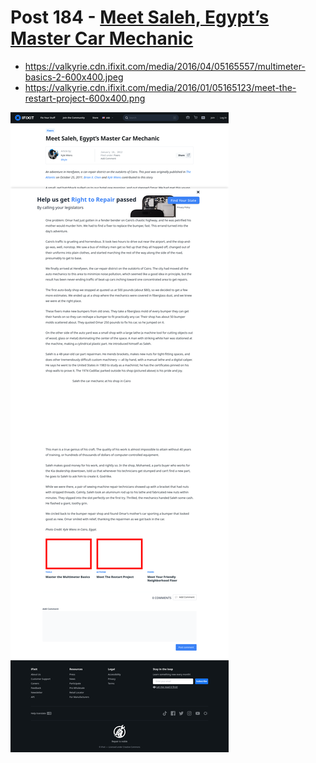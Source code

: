 # Post 184 - [Meet Saleh, Egypt&#8217;s Master Car Mechanic](https://www.ifixit.com/News/184/meet-saleh-egypts-master-car-mechanic)

- https://valkyrie.cdn.ifixit.com/media/2016/04/05165557/multimeter-basics-2-600x400.jpeg
- https://valkyrie.cdn.ifixit.com/media/2016/01/05165123/meet-the-restart-project-600x400.png

![screencap](screenshots/a913f606-240d-407d-a440-546a3b7b08eb.png)
